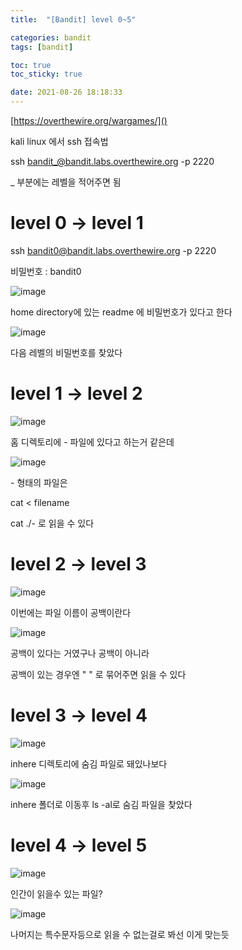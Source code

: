 ```yaml
---
title:  "[Bandit] level 0~5"

categories: bandit
tags: [bandit]

toc: true
toc_sticky: true

date: 2021-08-26 18:18:33
---
```


[https://overthewire.org/wargames/]()

kali linux 에서 ssh 접속법

ssh bandit_@bandit.labs.overthewire.org -p 2220

_ 부분에는 레벨을 적어주면 됨

# level 0 → level 1

ssh bandit0@bandit.labs.overthewire.org -p 2220

비밀번호 : bandit0

![image](https://user-images.githubusercontent.com/69203345/130926147-4b430932-5216-4dad-9804-72dd892a4d88.png)

home directory에 있는 readme 에 비밀번호가 있다고 한다

![image](https://user-images.githubusercontent.com/69203345/130926488-713b3a14-42cd-42a0-9f06-da0d1fd67d3d.png)

다음 레벨의 비밀번호를 찾았다

# level 1 → level 2

![image](https://user-images.githubusercontent.com/69203345/130928962-050bad83-8d38-4c07-9405-53da30574346.png)

홈 디렉토리에 - 파일에 있다고 하는거 같은데

![image](https://user-images.githubusercontent.com/69203345/130929744-d60a7420-1c02-4f91-ad0f-9c44d8f8d2b5.png)

\- 형태의 파일은 

cat < filename

cat ./- 로 읽을 수 있다

# level 2 → level 3

![image](https://user-images.githubusercontent.com/69203345/130930127-eff06216-b7f3-4f60-b614-144d82ac29df.png)

이번에는 파일 이름이 공백이란다

![image](https://user-images.githubusercontent.com/69203345/130930329-a0e9fb7b-be8f-477f-9c2b-6885bc65e43e.png)

공백이 있다는 거였구나 공백이 아니라

공백이 있는 경우엔 " " 로 묶어주면 읽을 수 있다

# level 3 → level 4

![image](https://user-images.githubusercontent.com/69203345/130931782-9fd3af49-8c4c-4ca1-9b72-1ae35b72b88c.png)

inhere 디렉토리에 숨김 파일로 돼있나보다

![image](https://user-images.githubusercontent.com/69203345/130932164-6a3ff1a8-0d0f-4134-b55b-b0ca07d350b6.png)

inhere 폴더로 이동후 ls -al로 숨김 파일을 찾았다

# level 4 → level 5

![image](https://user-images.githubusercontent.com/69203345/130936226-4823d45b-39f2-4ff1-9ba7-5c8cab01d020.png)

인간이 읽을수 있는 파일?

![image](https://user-images.githubusercontent.com/69203345/130936772-e8f56b7f-28b0-4839-8441-3c732a15383a.png)

나머지는 특수문자등으로 읽을 수 없는걸로 봐선 이게 맞는듯